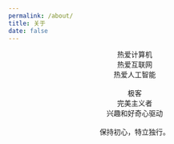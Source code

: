 ```yaml
---
permalink: /about/
title: 关于
date: false
---
```


<center>热爱计算机</center>

<center>热爱互联网</center>

<center>热爱人工智能</center>

<br>

<center>极客</center>

<center>完美主义者</center>

<center>兴趣和好奇心驱动</center>

<br>

<center>保持初心，特立独行。</center>
